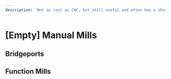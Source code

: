 ```yaml
---
description: 'Not as cool as CNC, but still useful and often has a shorter lead time'
---
```


# \[Empty\] Manual Mills

## Bridgeports

## Function Mills

